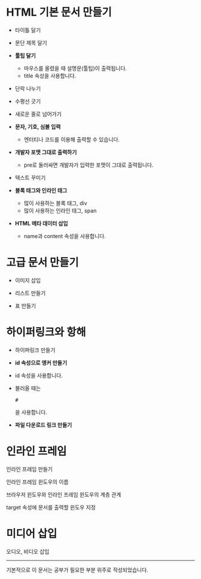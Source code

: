 # HTML 기본 문서 만들기
- 타이틀 달기

- 문단 제목 달기

- <strong>툴팁 달기</strong>
  - 마우스를 올렸을 때 설명문(툴팁)이 출력됩니다.
  - title 속성을 사용합니다.

- 단락 나누기

- 수평선 긋기

- 새로운 줄로 넘어가기

- <strong>문자, 기호, 심볼 입력</strong>
  - 엔터티나 코드를 이용해 출력할 수 있습니다.

- <strong>개발자 포맷 그대로 출력하기</strong>
  - pre로 둘러싸면 개발자가 입력한 포맷이 그대로 출력됩니다.

- 텍스트 꾸미기

- <strong>블록 태그와 인라인 태그</strong>
  - 많이 사용하는 블록 태그, div
  - 많이 사용하는 인라인 태그, span

- <strong>HTML 메타 데이터 삽입</strong>
  - name과 content 속성을 사용합니다.

# 고급 문서 만들기
- 이미지 삽입

- 리스트 만들기

- 표 만들기

# 하이퍼링크와 항해
- 하이퍼링크 만들기

- <strong>id 속성으로 앵커 만들기</strong>
 - id 속성을 사용합니다.
 - 불러올 때는 <pre>#</pre>을 사용합니다.

- <strong>파일 다운로드 링크 만들기</strong>

# 인라인 프레임
인라인 프레임 만들기

인라인 프레임 윈도우의 이름

브라우저 윈도우와 인라인 프레임 윈도우의 계층 관계

target 속성에 문서를 출력할 윈도우 지정

# 미디어 삽입
오디오, 비디오 삽입

----------
기본적으로 이 문서는 공부가 필요한 부분 위주로 작성되었습니다.
